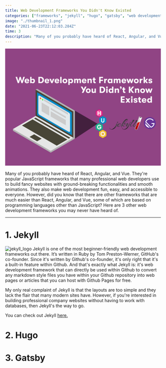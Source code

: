 ```yaml
---
title: Web Development Frameworks You Didn't Know Existed
categories: ["frameworks", "jekyll", "hugo", "gatsby", "web development"]
image: "./thumbnail_1.png"
date: "2021-06-23T22:12:03.284Z"
time: 3
description: "Many of you probably have heard of React, Angular, and Vue. They're popular JavaScript frameworks that many professional web developers use to build fancy websites with ground-breaking functionalities and smooth animations. They also make web development fun, easy, and accessible to everyone. However, did you know that there are other frameworks that are much easier than React, Angular, and Vue, some of which are based on programming languages other than JavaScript? Check out my favorite less popular, simple-to-use web development frameworks in this article."
---
```


![Thumbnail](./thumbnail_1.png)

Many of you probably have heard of React, Angular, and Vue. They're popular JavaScript frameworks that many professional web developers use to build fancy websites with ground-breaking functionalities and smooth animations. They also make web development fun, easy, and accessible to everyone. However, did you know that there are other frameworks that are much easier than React, Angular, and Vue, some of which are based on programming languages other than JavaScript? Here are 3 other web development frameworks you may never have heard of.

---

# 1. Jekyll

![jekyll_logo](https://jekyllrb.com/img/logo-2x.png) Jekyll is one of the most beginner-friendly web development frameworks out there. It’s written in Ruby by Tom Preston-Werner, GitHub's co-founder. Since it's written by Github's co-founder, it's only right that it's a built-in feature within Github. And that's exactly what Jekyll is: it's web development framework that can directly be used within Github to convert any markdown style files you have within your Github repository into web pages or articles that you can host with Github Pages for free.

My only real complaint of Jekyll is that the layouts are too simple and they lack the flair that many modern sites have. However,
if you're interested in building professional company websites without having to work with databases, then Jekyll's the way to go.

You can check out Jekyll [here.](https://jekyllrb.com/)

# 2. Hugo

# 3. Gatsby
